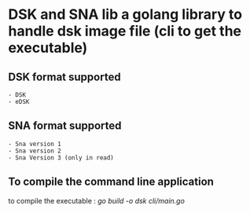 # DSK and SNA lib a golang library to handle dsk image file (cli to get the executable) #

## DSK format supported ##

    - DSK
    - eDSK

## SNA format supported ##

    - Sna version 1 
    - Sna version 2 
    - Sna Version 3 (only in read)

## To compile the command line application ##

to compile the executable : _go build -o dsk cli/main.go_
